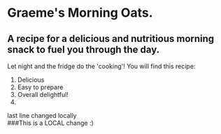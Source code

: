 # Graeme's Morning Oats.   
## A recipe for a delicious and nutritious morning snack to fuel you through the day. 
Let night and the fridge do the 'cooking'!
You will find this recipe:  
1. Delicious
2. Easy to prepare
3. Overall delightful!
4. 
last line changed locally  
###This is a LOCAL change :)